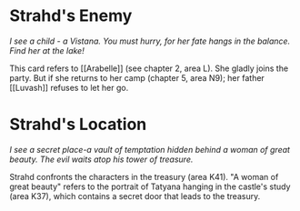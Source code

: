 # Strahd's Enemy

*I see a child - a Vistana. You must hurry, for her fate hangs in the balance. Find her at the lake!*

This card refers to [[Arabelle]] (see chapter 2, area L). She gladly joins the party. But if she returns to her camp (chapter 5, area N9); her father [[Luvash]] refuses to let her go. 

# Strahd's Location

*I see a secret place-a vault of temptation hidden behind a woman of great beauty. The evil waits atop his tower of treasure.*

Strahd confronts the characters in the treasury (area K41). "A woman of great beauty" refers to the portrait of Tatyana hanging in the castle's study (area K37), which contains a secret door that leads to the treasury.